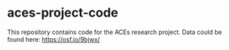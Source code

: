 # aces-project-code
This repository contains code for the ACEs research project.
Data could be found here: https://osf.io/9bjwx/
